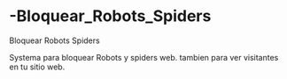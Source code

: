 # -Bloquear_Robots_Spiders
Bloquear Robots Spiders

Systema para bloquear Robots y spiders web. tambien para ver visitantes en tu sitio web.
